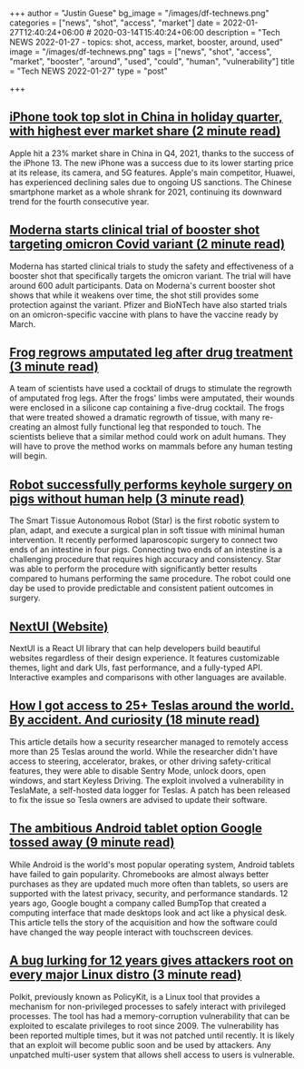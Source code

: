 +++
author = "Justin Guese"
bg_image = "/images/df-technews.png"
categories = ["news", "shot", "access", "market"]
date = 2022-01-27T12:40:24+06:00 # 2020-03-14T15:40:24+06:00
description = "Tech NEWS 2022-01-27 - topics: shot, access, market, booster, around, used"
image = "/images/df-technews.png"
tags = ["news", "shot", "access", "market", "booster", "around", "used", "could", "human", "vulnerability"]
title = "Tech NEWS 2022-01-27"
type = "post"

+++

## [iPhone took top slot in China in holiday quarter, with highest ever market share (2 minute read)](https://9to5mac.com/2022/01/26/iphone-took-top-slot-in-china/)

Apple hit a 23% market share in China in Q4, 2021, thanks to the success of the iPhone 13. The new iPhone was a success due to its lower starting price at its release, its camera, and 5G features. Apple's main competitor, Huawei, has experienced declining sales due to ongoing US sanctions. The Chinese smartphone market as a whole shrank for 2021, continuing its downward trend for the fourth consecutive year.

## [Moderna starts clinical trial of booster shot targeting omicron Covid variant (2 minute read)](https://www.cnbc.com/2022/01/26/moderna-starts-clinical-trial-of-booster-shot-targeting-omicron-covid-variant.html)

Moderna has started clinical trials to study the safety and effectiveness of a booster shot that specifically targets the omicron variant. The trial will have around 600 adult participants. Data on Moderna's current booster shot shows that while it weakens over time, the shot still provides some protection against the variant. Pfizer and BioNTech have also started trials on an omicron-specific vaccine with plans to have the vaccine ready by March.

## [Frog regrows amputated leg after drug treatment (3 minute read)](https://www.theguardian.com/science/2022/jan/26/frog-regrows-amputated-leg-after-being-given-drug-treatment)

A team of scientists have used a cocktail of drugs to stimulate the regrowth of amputated frog legs. After the frogs' limbs were amputated, their wounds were enclosed in a silicone cap containing a five-drug cocktail. The frogs that were treated showed a dramatic regrowth of tissue, with many re-creating an almost fully functional leg that responded to touch. The scientists believe that a similar method could work on adult humans. They will have to prove the method works on mammals before any human testing will begin.

## [Robot successfully performs keyhole surgery on pigs without human help (3 minute read)](https://www.theguardian.com/technology/2022/jan/26/robot-successfully-performs-keyhole-surgery-on-pigs-without-human-help)

The Smart Tissue Autonomous Robot (Star) is the first robotic system to plan, adapt, and execute a surgical plan in soft tissue with minimal human intervention. It recently performed laparoscopic surgery to connect two ends of an intestine in four pigs. Connecting two ends of an intestine is a challenging procedure that requires high accuracy and consistency. Star was able to perform the procedure with significantly better results compared to humans performing the same procedure. The robot could one day be used to provide predictable and consistent patient outcomes in surgery.

## [NextUI (Website)](https://nextui.org/?ref=producthunt)

NextUI is a React UI library that can help developers build beautiful websites regardless of their design experience. It features customizable themes, light and dark UIs, fast performance, and a fully-typed API. Interactive examples and comparisons with other languages are available.

## [How I got access to 25+ Teslas around the world. By accident. And curiosity (18 minute read)](https://medium.com/@david_colombo/how-i-got-access-to-25-teslas-around-the-world-by-accident-and-curiosity-8b9ef040a028)

This article details how a security researcher managed to remotely access more than 25 Teslas around the world. While the researcher didn't have access to steering, accelerator, brakes, or other driving safety-critical features, they were able to disable Sentry Mode, unlock doors, open windows, and start Keyless Driving. The exploit involved a vulnerability in TeslaMate, a self-hosted data logger for Teslas. A patch has been released to fix the issue so Tesla owners are advised to update their software.

## [The ambitious Android tablet option Google tossed away (9 minute read)](https://www.computerworld.com/article/3647997/android-tablet-google.html)

While Android is the world's most popular operating system, Android tablets have failed to gain popularity. Chromebooks are almost always better purchases as they are updated much more often than tablets, so users are supported with the latest privacy, security, and performance standards. 12 years ago, Google bought a company called BumpTop that created a computing interface that made desktops look and act like a physical desk. This article tells the story of the acquisition and how the software could have changed the way people interact with touchscreen devices.

## [A bug lurking for 12 years gives attackers root on every major Linux distro (3 minute read)](https://arstechnica.com/information-technology/2022/01/a-bug-lurking-for-12-years-gives-attackers-root-on-every-major-linux-distro/)

Polkit, previously known as PolicyKit, is a Linux tool that provides a mechanism for non-privileged processes to safely interact with privileged processes. The tool has had a memory-corruption vulnerability that can be exploited to escalate privileges to root since 2009. The vulnerability has been reported multiple times, but it was not patched until recently. It is likely that an exploit will become public soon and be used by attackers. Any unpatched multi-user system that allows shell access to users is vulnerable.

